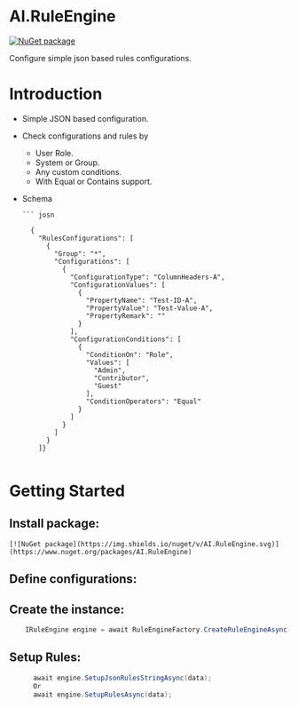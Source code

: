 
# AI.RuleEngine

[![NuGet package](https://img.shields.io/nuget/v/AI.RuleEngin.svg)](https://www.nuget.org/packages/AI.RuleEngin/)

Configure simple json based rules configurations.

# Introduction 
* Simple JSON based configuration. 
* Check configurations and rules by
  * User Role.
  * System or Group.
  * Any custom conditions. 
  * With Equal or Contains support.
  
* Schema

	  ``` josn
    
        {
          "RulesConfigurations": [
            {
              "Group": "*",
              "Configurations": [
                {
                  "ConfigurationType": "ColumnHeaders-A",
                  "ConfigurationValues": [
                    {
                      "PropertyName": "Test-ID-A",
                      "PropertyValue": "Test-Value-A",
                      "PropertyRemark": ""
                    }
                  ],
                  "ConfigurationConditions": [
                    {
                      "ConditionOn": "Role",
                      "Values": [
                        "Admin",
                        "Contributor",
                        "Guest"
                      ],
                      "ConditionOperators": "Equal"
                    }
                  ]
                }
              ]
            }
          ]}

	 ```
   
# Getting Started
   
## Install package: 
    [![NuGet package](https://img.shields.io/nuget/v/AI.RuleEngine.svg)](https://www.nuget.org/packages/AI.RuleEngine)
    
## Define configurations:
    
## Create the instance:
   
   
```cs    
    IRuleEngine engine = await RuleEngineFactory.CreateRuleEngineAsync();
```

## Setup Rules:
   
   
```cs    
      await engine.SetupJsonRulesStringAsync(data);
      Or
      await engine.SetupRulesAsync(data);
```

 
